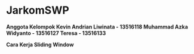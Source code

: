 # JarkomSWP
<b>Anggota Kelompok
Kevin Andrian Liwinata - 13516118
Muhammad Azka Widyanto - 13516127
Teresa                 - 13516133

Cara Kerja Sliding Window



